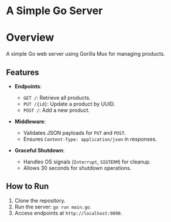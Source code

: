 # A Simple Go Server

# Overview

A simple Go web server using Gorilla Mux for managing products.

## Features

- **Endpoints**:
  - `GET /`: Retrieve all products.
  - `PUT /{id}`: Update a product by UUID.
  - `POST /`: Add a new product.

- **Middleware**:
  - Validates JSON payloads for `PUT` and `POST`.
  - Ensures `Content-Type: application/json` in responses.
    
- **Graceful Shutdown**:
  - Handles OS signals (`Interrupt`, `SIGTERM`) for cleanup.
  - Allows 30 seconds for shutdown operations.

## How to Run
1. Clone the repository.
2. Run the server: `go run main.go`.
3. Access endpoints at `http://localhost:9090`.

